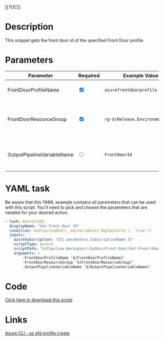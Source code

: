 [[_TOC_]]

# Description

This snippet gets the front door id of the specified Front Door profile.

# Parameters

| Parameter                       | Required                        | Example Value                                                                                                                                   | Description                                                                                                                                       |
| ------------------------------- | ------------------------------- | ----------------------------------------------------------------------------------------------------------------------------------------------- | ------------------------------------------------------------------------------------------------------------------------------------------------- |
| FrontDoorProfileName            | <input type="checkbox" checked> | `azurefrontdoorprofile`                                                                                                                         | The name of the Front Door profile                                                                                                                |
| FrontDoorResourceGroup          | <input type="checkbox" checked> | `rg-$(Release.EnvironmentName)`                                                                                                                 | The name of the resourcegroup the Front Door Profile resides in.                                                                                  |
| OutputPipelineVariableName                    | <input type="checkbox"> | `FrontDoorId`                                                                                          | The output pipeline variable name. Defaults to `FrontDoorId`.                                                                                                |

# YAML task

Be aware that this YAML example contains all parameters that can be used with this script. You'll need to pick and choose the parameters that are needed for your desired action.

```yaml
- task: AzureCLI@2
  displayName: "Get Front Door Id"
  condition: and(succeeded(), eq(variables['DeployInfra'], 'true'))
  inputs:
    azureSubscription: "${{ parameters.SubscriptionName }}"
    scriptType: pscore
    scriptPath: "$(Pipeline.Workspace)/AzDocs/Front-Door/Get-Front-Door-Id.ps1"
    arguments: >
        -FrontDoorProfileName '$(FrontDoorProfileName)'
        -FrontDoorResourceGroup '$(FrontDoorResourceGroup)'
        -OutputPipelineVariableName '$(OutputPipelineVariableName)'
```

# Code

[Click here to download this script](../../../../src/Front-Door/Get-Front-Door-Id.ps1)

# Links

[Azure CLI - az afd profile create](https://docs.microsoft.com/nl-nl/cli/azure/afd/profile?view=azure-cli-latest#az-afd-profile-show)